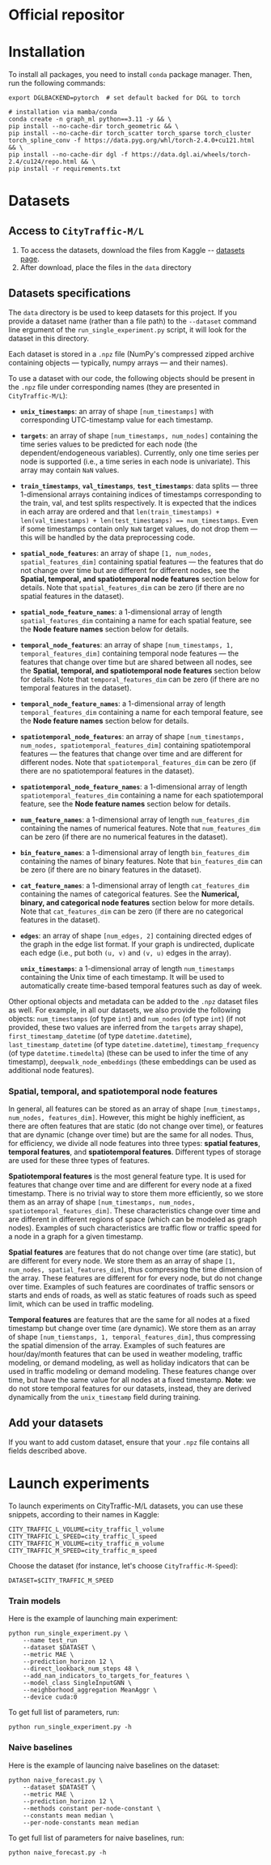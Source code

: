 # Official repositor

# Installation
To install all packages, you need to install `conda` package manager. Then, run the following commands: 

```
export DGLBACKEND=pytorch  # set default backed for DGL to torch

# installation via mamba/conda
conda create -n graph_ml python==3.11 -y && \
pip install --no-cache-dir torch_geometric && \
pip install --no-cache-dir torch_scatter torch_sparse torch_cluster torch_spline_conv -f https://data.pyg.org/whl/torch-2.4.0+cu121.html && \
pip install --no-cache-dir dgl -f https://data.dgl.ai/wheels/torch-2.4/cu124/repo.html && \
pip install -r requirements.txt

```

# Datasets

## Access to `CityTraffic-M/L`
1) To access the datasets, download the files from Kaggle -- [datasets page](https://kaggle.com/datasets/3df0e7310d4f30b958697bf445ef9eef4168bb541b6938998eb677c1990644db).
2) After download, place the files in the `data` directory

## Datasets specifications

The `data` directory is be used to keep datasets for this project. If you provide a dataset name (rather than a file path)
to the `--dataset` command line ergument of the `run_single_experiment.py` script, it will look for the dataset in this directory.

Each dataset is stored in a `.npz` file (NumPy's compressed zipped archive 
containing objects &mdash; typically, numpy arrays &mdash; and their names).

To use a dataset with our code, the following objects should be present in the `.npz` file under corresponding names (they are presented in `CityTraffic-M/L`):

- **`unix_timestamps`**: an array of shape `[num_timestamps]` with corresponding UTC-timestamp value for each timestamp.

- **`targets`**: an array of shape `[num_timestamps, num_nodes]` containing the time series values to be predicted
for each node (the dependent/endogeneous variables). Currently, only one time series per node is supported
(i.e., a time series in each node is univariate). This array may contain `NaN` values.

- **`train_timestamps`**, **`val_timestamps`**, **`test_timestamps`**: data splits &mdash; three 1-dimensional arrays
containing indices of timestamps corresponding to the train, val, and test splits respectively.
It is expected that the indices in each array are ordered and that
`len(train_timestamps) + len(val_timestamps) + len(test_timestamps) == num_timestamps`.
Even if some timestamps contain only `NaN` target values, do not drop them &mdash; this will be handled by
the data preprocessing code.

- **`spatial_node_features`**: an array of shape `[1, num_nodes, spatial_features_dim]`
containing spatial features &mdash; the features that do not change over time but are different for different nodes,
see the **Spatial, temporal, and spatiotemporal node features** section below for details.
Note that `spatial_features_dim` can be zero (if there are no spatial features in the dataset).

- **`spatial_node_feature_names`**: a 1-dimensional array of length `spatial_features_dim` containing
a name for each spatial feature, see the **Node feature names** section below for details.

- **`temporal_node_features`**: an array of shape `[num_timestamps, 1, temporal_features_dim]`
containing temporal node features &mdash; the features that change over time but are shared between all nodes,
see the **Spatial, temporal, and spatiotemporal node features** section below for details.
Note that `temporal_features_dim` can be zero (if there are no temporal features in the dataset).

- **`temporal_node_feature_names`**: a 1-dimensional array of length `temporal_features_dim` containing
a name for each temporal feature, see the **Node feature names** section below for details.

- **`spatiotemporal_node_features`**: an array of shape `[num_timestamps, num_nodes, spatiotemporal_features_dim]`
containing spatiotemporal features &mdash; the features that change over time and are different for different nodes. Note that `spatiotemporal_features_dim` can be zero (if there are no spatiotemporal features in the dataset).

- **`spatiotemporal_node_feature_names`**: a 1-dimensional array of length `spatiotemporal_features_dim` containing
a name for each spatiotemporal feature, see the **Node feature names** section below for details.

- **`num_feature_names`**: a 1-dimensional array of length `num_features_dim`
containing the names of numerical features.
Note that `num_features_dim` can be zero (if there are no numerical features in the dataset).

- **`bin_feature_names`**: a 1-dimensional array of length `bin_features_dim`
containing the names of binary features.
Note that `bin_features_dim` can be zero (if there are no binary features in the dataset).

- **`cat_feature_names`**: a 1-dimensional array of length `cat_features_dim`
containing the names of categorical features.
See the **Numerical, binary, and categorical node features** section below for more details.
Note that `cat_features_dim` can be zero (if there are no categorical features in the dataset).

- **`edges`**: an array of shape `[num_edges, 2]` containing directed edges of the graph in the edge list format.
If your graph is undirected, duplicate each edge (i.e., put both `(u, v)` and `(v, u)` edges in the array).

  **`unix_timestamps`**: a 1-dimensional array of length `num_timestamps` containing the Unix time of each timestamp.
It will be used to automatically create time-based temporal features such as day of week.

Other optional objects and metadata can be added to the `.npz` dataset files as well. For example, in all our datasets,
we also provide the following objects: `num_timestamps` (of type `int`) and `num_nodes` (of type `int`)
(if not provided, these two values are inferred from the `targets` array shape),
`first_timestamp_datetime` (of type `datetime.datetime`), `last_timestamp_datetime` (of type `datetime.datetime`),
`timestamp_frequency` (of type `datetime.timedelta`) (these can be used to infer the time of any timestamp),
`deepwalk_node_embeddings` (these embeddings can be used as additional node features).

### Spatial, temporal, and spatiotemporal node features

In general, all features can be stored as an array of shape `[num_timestamps, num_nodes, features_dim]`. However, this might be highly inefficient, as there are often
features that are static (do not change over time), or features that are dynamic (change over time) but are
the same for all nodes. Thus, for efficiency, we divide all node features into three types:
**spatial features**, **temporal features**, and **spatiotemporal features**. Different types of storage are used
for these three types of features.

**Spatiotemporal features** is the most general feature type. It is used for features that change over time and
are different for every node at a fixed timestamp. There is no trivial way to store them more efficiently,
so we store them as an array of shape `[num_timestamps, num_nodes, spatiotemporal_features_dim]`. These  characteristics change over time and are different in different regions of space (which can
be modeled as graph nodes). Examples of such characteristics are traffic flow or traffic speed for a node in a graph for a given timestamp. 

**Spatial features** are features that do not change over time (are static), but are different for every node.
We store them as an array of shape `[1, num_nodes, spatial_features_dim]`, thus compressing the time dimension
of the array. These features are different for for every node, but do not change over time. Examples of such features are coordinates of traffic sensors or starts and ends of roads, as well as
static features of roads such as speed limit, which can be used in traffic modeling. 

**Temporal features** are features that are the same for all nodes at a fixed timestamp but change over time
(are dynamic). We store them as an array of shape `[num_tiemstamps, 1, temporal_features_dim]`, thus compressing
the spatial dimension of the array. Examples of such features are hour/day/month features that can be used in
weather modeling, traffic modeling, or demand modeling, as well as holiday indicators that can be used in
traffic modeling or demand modeling. These features change over time, but have the same value for all nodes at
a fixed timestamp. **Note**: we do not store temporal features for our datasets, instead, they are derived dynamically from the `unix_timestamp` field during training.


## Add your datasets
If you want to add custom dataset, ensure that your `.npz` file contains all fields described above.

# Launch experiments

To launch experiments on CityTraffic-M/L datasets, you can use these snippets, according to their names in Kaggle:
```
CITY_TRAFFIC_L_VOLUME=city_traffic_l_volume
CITY_TRAFFIC_L_SPEED=city_traffic_l_speed
CITY_TRAFFIC_M_VOLUME=city_traffic_m_volume
CITY_TRAFFIC_M_SPEED=city_traffic_m_speed
```

Choose the dataset (for instance, let's choose `CityTraffic-M-Speed`):
```
DATASET=$CITY_TRAFFIC_M_SPEED
```


### Train models

Here is the example of launching main experiment:

```
python run_single_experiment.py \
    --name test_run
    --dataset $DATASET \
    --metric MAE \
    --prediction_horizon 12 \
    --direct_lookback_num_steps 48 \
    --add_nan_indicators_to_targets_for_features \
    --model_class SingleInputGNN \
    --neighborhood_aggregation MeanAggr \
    --device cuda:0

```

To get full list of parameters, run:
```
python run_single_experiment.py -h
```

### Naive baselines

Here is the example of launcing naive baselines on the dataset:

```
python naive_forecast.py \
    --dataset $DATASET \
    --metric MAE \
    --prediction_horizon 12 \
    --methods constant per-node-constant \
    --constants mean median \
    --per-node-constants mean median 
```


To get full list of parameters for naive baselines, run:
```
python naive_forecast.py -h
```
